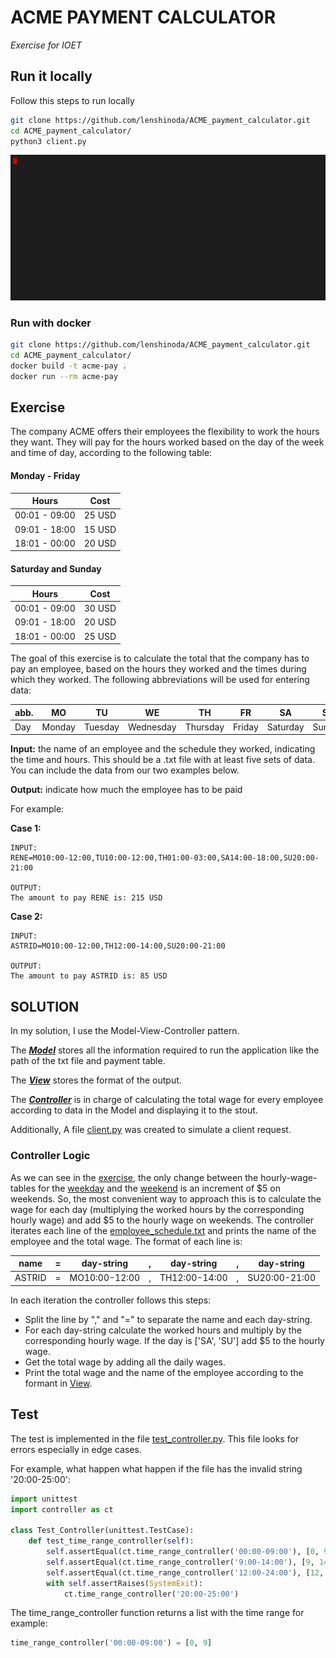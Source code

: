 # ACME PAYMENT CALCULATOR

_Exercise for IOET_

## Run it locally

Follow this steps to run locally

```sh
git clone https://github.com/lenshinoda/ACME_payment_calculator.git
cd ACME_payment_calculator/
python3 client.py
```

![](console.gif)

### Run with docker

```sh
git clone https://github.com/lenshinoda/ACME_payment_calculator.git
cd ACME_payment_calculator/
docker build -t acme-pay .
docker run --rm acme-pay
```

## Exercise

The company ACME offers their employees the flexibility to work the hours they want. They will pay for the hours worked based on the day of the week and time of day, according to the following table:

#### Monday - Friday

| Hours         | Cost   |
| ------------- | ------ |
| 00:01 - 09:00 | 25 USD |
| 09:01 - 18:00 | 15 USD |
| 18:01 - 00:00 | 20 USD |

#### Saturday and Sunday

| Hours         | Cost   |
| ------------- | ------ |
| 00:01 - 09:00 | 30 USD |
| 09:01 - 18:00 | 20 USD |
| 18:01 - 00:00 | 25 USD |

The goal of this exercise is to calculate the total that the company has to pay an employee, based on the hours they worked and the times during which they worked. The following abbreviations will be used for entering data:

| abb. | MO     | TU      | WE        | TH       | FR     | SA       | SU     |
| ---- | ------ | ------- | --------- | -------- | ------ | -------- | ------ |
| Day  | Monday | Tuesday | Wednesday | Thursday | Friday | Saturday | Sunday |

**Input:** the name of an employee and the schedule they worked, indicating the time and hours. This should be a .txt file with at least five sets of data. You can include the data from our two examples below.

**Output:** indicate how much the employee has to be paid

For example:

**Case 1:**

```
INPUT:
RENE=MO10:00-12:00,TU10:00-12:00,TH01:00-03:00,SA14:00-18:00,SU20:00-21:00

OUTPUT:
The amount to pay RENE is: 215 USD
```

**Case 2:**

```
INPUT:
ASTRID=MO10:00-12:00,TH12:00-14:00,SU20:00-21:00

OUTPUT:
The amount to pay ASTRID is: 85 USD
```

## SOLUTION

In my solution, I use the Model-View-Controller pattern.

The [**_Model_**](model.py) stores all the information required to run the application like the path of the txt file and payment table.

The [**_View_**](view.py) stores the format of the output.

The [**_Controller_**](controller.py) is in charge of calculating the total wage for every employee according to data in the Model and displaying it to the stout.

Additionally, A file [client.py](client.py) was created to simulate a client request.

### Controller Logic

As we can see in the [exercise](#exercise), the only change between the hourly-wage-tables for the [weekday](#monday---friday) and the [weekend](#saturday-and-sunday) is an increment of $5 on weekends. So, the most convenient way to approach this is to calculate the wage for each day (multiplying the worked hours by the corresponding hourly wage) and add $5 to the hourly wage on weekends. The controller iterates each line of the [employee_schedule.txt](employee_schedule.txt) and prints the name of the employee and the total wage. The format of each line is:

| name   | =   | day-string    | ,   | day-string    | ,   | day-string    |
| ------ | --- | ------------- | --- | ------------- | --- | ------------- |
| ASTRID | =   | MO10:00-12:00 | ,   | TH12:00-14:00 | ,   | SU20:00-21:00 |

In each iteration the controller follows this steps:

- Split the line by "," and "=" to separate the name and each day-string.
- For each day-string calculate the worked hours and multiply by the corresponding hourly wage. If the day is ['SA', 'SU'] add $5 to the hourly wage.
- Get the total wage by adding all the daily wages.
- Print the total wage and the name of the employee according to the formant in [View](view.py).

## Test

The test is implemented in the file [test_controller.py](test_controller.py). This file looks for errors especially in edge cases.

For example, what happen what happen if the file has the invalid string '20:00-25:00':

```python
import unittest
import controller as ct

class Test_Controller(unittest.TestCase):
    def test_time_range_controller(self):
        self.assertEqual(ct.time_range_controller('00:00-09:00'), [0, 9])
        self.assertEqual(ct.time_range_controller('9:00-14:00'), [9, 14])
        self.assertEqual(ct.time_range_controller('12:00-24:00'), [12, 24])
        with self.assertRaises(SystemExit):
            ct.time_range_controller('20:00-25:00')
```

The time_range_controller function returns a list with the time range for example:

```python
time_range_controller('00:00-09:00') = [0, 9]
```
